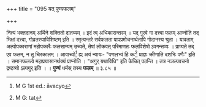 +++
title = "095 यत् पुण्यफलम्"

+++


नित्यं भक्तदानम् अर्थिने शक्तितो दातव्यम् । इदं त्व् अधिकारान्तरम् । यद् गुरवे गा दत्त्वा फलम् आप्नोति तद् भिक्षां दत्त्वा, गोव्रतस्याविशिष्टम् इति । स्मृत्यन्तरे सर्वफलता पापप्रमोचनार्थतापि गोदानस्य श्रुता । यावताम् अल्पोपकाराणां महोपकारैः फलसाम्यम् उच्यते, तेषां लोकवत् परिमाणतः फलविशेषो ऽवगन्तव्यः । प्राप्यते तद् एव फलम्, न तु चिरकालम् । आवाच्यो[^१७५] ह्य् अयं न्यायः- "पणलभ्यं हि कः[^१७६] प्राज्ञः क्रीणाति दशभिः पणैः" इति । समानफलत्वे महाप्रयासानर्थक्यं प्राप्नोति । "अगुर् यथाविधि" इति केचित् पठन्ति । तत्र नञल्पवचनो द्रष्टव्यो ऽल्पगुर् इति । । **पुण्यं** धर्मस् तस्य **फलम्** ॥ ३.८५ ॥


[^१७६]:
     M G: tat


[^१७५]:
     M G 1st ed.: āvacyo